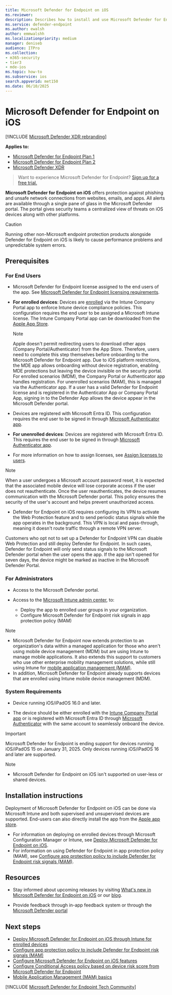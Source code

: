 ```yaml
---
title: Microsoft Defender for Endpoint on iOS
ms.reviewer: 
description: Describes how to install and use Microsoft Defender for Endpoint on iOS
ms.service: defender-endpoint
ms.author: ewalsh
author: emmwalshh
ms.localizationpriority: medium
manager: deniseb
audience: ITPro
ms.collection: 
- m365-security
- tier3
- mde-ios
ms.topic: how-to
ms.subservice: ios
search.appverid: met150
ms.date: 06/10/2025
---
```


# Microsoft Defender for Endpoint on iOS

[!INCLUDE [Microsoft Defender XDR rebranding](../includes/microsoft-defender.md)]

**Applies to:**
- [Microsoft Defender for Endpoint Plan 1](microsoft-defender-endpoint.md)
- [Microsoft Defender for Endpoint Plan 2](microsoft-defender-endpoint.md)
- [Microsoft Defender XDR](/defender-xdr)

> Want to experience Microsoft Defender for Endpoint? [Sign up for a free trial.](https://go.microsoft.com/fwlink/p/?linkid=2225630)

**Microsoft Defender for Endpoint on iOS** offers protection against phishing and unsafe network connections from websites, emails, and apps. All alerts are available through a single pane of glass in the Microsoft Defender portal. The portal gives security teams a centralized view of threats on iOS devices along with other platforms.

> [!CAUTION]
> Running other non-Microsoft endpoint protection products alongside Defender for Endpoint on iOS is likely to cause performance problems and unpredictable system errors.

## Prerequisites

### For End Users

- Microsoft Defender for Endpoint license assigned to the end users of the app. See [Microsoft Defender for Endpoint licensing requirements](minimum-requirements.md#licensing-requirements).

- **For enrolled devices**: Devices are [enrolled](/mem/intune/user-help/enroll-your-device-in-intune-ios) via the Intune Company Portal app to enforce Intune device compliance policies. This configuration requires the end user to be assigned a Microsoft Intune license. The Intune Company Portal app can be downloaded from the [Apple App Store](https://apps.apple.com/us/app/intune-company-portal/id719171358).

   > [!NOTE]
   > Apple doesn't permit redirecting users to download other apps (Company Portal/Authenticator) from the App Store. Therefore, users need to complete this step themselves before onboarding to the Microsoft Defender for Endpoint app.
   > Due to iOS platform restrictions, the MDE app allows onboarding without device registration, enabling MDE protections but leaving the device invisible on the security portal. For enrolled scenarios (MDM), the Company Portal or Authenticator app handles registration. For unenrolled scenarios (MAM), this is managed via the Authenticator app.
   > If a user has a valid Defender for Endpoint license and is registered in the Authenticator App or Company Portal App, signing in to the Defender App allows the device appear in the Microsoft Defender portal.
  
- Devices are registered with Microsoft Entra ID. This configuration requires the end user to be signed in through [Microsoft Authenticator app](https://apps.apple.com/app/microsoft-authenticator/id983156458).
  
- **For unenrolled devices**: Devices are registered with Microsoft Entra ID. This requires the end user to be signed in through [Microsoft Authenticator app](https://apps.apple.com/app/microsoft-authenticator/id983156458).

- For more information on how to assign licenses, see [Assign licenses to users](/azure/active-directory/users-groups-roles/licensing-groups-assign).

> [!NOTE]
> When a user undergoes a Microsoft account password reset, it is expected that the associated mobile device will lose corporate access if the user does not reauthenticate. Once the user reauthenticates, the device resumes communication with the Microsoft Defender portal. This policy ensures the security of the user's account and helps prevent unauthorized access.
>
> - Defender for Endpoint on iOS requires configuring its VPN to activate the Web Protection feature and to send periodic status signals while the app operates in the background. This VPN is local and pass-through, meaning it doesn't route traffic through a remote VPN server.
> 
> Customers who opt not to set up a Defender for Endpoint VPN can disable Web Protection and still deploy Defender for Endpoint. In such cases, Defender for Endpoint will only send status signals to the Microsoft Defender portal when the user opens the app. If the app isn't opened for seven days, the device might be marked as inactive in the Microsoft Defender Portal.

### For Administrators

- Access to the Microsoft Defender portal.

- Access to the [Microsoft Intune admin center](https://go.microsoft.com/fwlink/?linkid=2109431), to:

  - Deploy the app to enrolled user groups in your organization.
  - Configure Microsoft Defender for Endpoint risk signals in app protection policy (MAM)

> [!NOTE]
>
> - Microsoft Defender for Endpoint now extends protection to an organization's data within a managed application for those who aren't using mobile device management (MDM) but are using Intune to manage mobile applications. It also extends this support to customers who use other enterprise mobility management solutions, while still using Intune for [mobile application management (MAM)](/mem/intune/apps/mam-faq).
> - In addition, Microsoft Defender for Endpoint already supports devices that are enrolled using Intune mobile device management (MDM).

### System Requirements

- Device running iOS/iPadOS 16.0 and later.

- The device should be either enrolled with the [Intune Company Portal app](https://apps.apple.com/us/app/intune-company-portal/id719171358) or is registered with Microsoft Entra ID through [Microsoft Authenticator](https://apps.apple.com/app/microsoft-authenticator/id983156458) with the same account to seamlessly onboard the device.

> [!IMPORTANT]
> Microsoft Defender for Endpoint is ending support for devices running iOS/iPadOS 15 on January 31, 2025. Only devices running iOS/iPadOS 16 and later are supported.

> [!NOTE]
> - Microsoft Defender for Endpoint on iOS isn't supported on user-less or shared devices.

## Installation instructions

Deployment of Microsoft Defender for Endpoint on iOS can be done via Microsoft Intune and both supervised and unsupervised devices are supported. End-users can also directly install the app from the [Apple app store](https://aka.ms/mdatpiosappstore).

- For information on deploying on enrolled devices through Microsoft Configuration Manager or Intune, see [Deploy Microsoft Defender for Endpoint on iOS](ios-install.md).
- For information on using Defender for Endpoint in app protection policy (MAM), see [Configure app protection policy to include Defender for Endpoint risk signals (MAM)](ios-install-unmanaged.md). 

## Resources

- Stay informed about upcoming releases by visiting [What's new in Microsoft Defender for Endpoint on iOS](ios-whatsnew.md) or our [blog](https://techcommunity.microsoft.com/t5/microsoft-defender-atp/bg-p/MicrosoftDefenderATPBlog/label-name/iOS).

- Provide feedback through in-app feedback system or through the [Microsoft Defender portal](https://security.microsoft.com)

## Next steps

- [Deploy Microsoft Defender for Endpoint on iOS through Intune for enrolled devices](ios-install.md)
- [Configure app protection policy to include Defender for Endpoint risk signals (MAM)](ios-install-unmanaged.md)
- [Configure Microsoft Defender for Endpoint on iOS features](ios-configure-features.md)
- [Configure Conditional Access policy based on device risk score from Microsoft Defender for Endpoint](ios-configure-features.md#conditional-access-with-defender-for-endpoint-on-ios)
- [Mobile Application Management (MAM) basics](/mem/intune/apps/app-management#mobile-application-management-mam-basics)

[!INCLUDE [Microsoft Defender for Endpoint Tech Community](../includes/defender-mde-techcommunity.md)]
